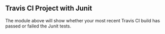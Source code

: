Travis CI Project with Junit
----------
The module above will show whether your most recent Travis CI
build has passed or failed the Junit tests. 
